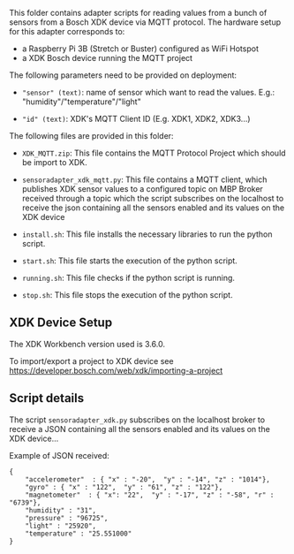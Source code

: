 This folder contains adapter scripts for reading values from a bunch of sensors from a Bosch XDK device via MQTT protocol. The hardware setup for this adapter corresponds to:

 - a Raspberry Pi 3B (Stretch or Buster) configured as WiFi Hotspot
 - a XDK Bosch device running the MQTT project 

The following parameters need to be provided on deployment:

 - `"sensor" (text)`: name of sensor which want to read the values. E.g.:  "humidity"/"temperature"/"light"

 - `"id" (text)`: XDK's MQTT Client ID (E.g. XDK1, XDK2, XDK3...)

The following files are provided in this folder:
 
 - `XDK_MQTT.zip`: This file contains the MQTT Protocol Project which should be import to XDK.
 
 - `sensoradapter_xdk_mqtt.py`: This file contains a MQTT client, which publishes XDK sensor values to a configured topic on MBP Broker received through a topic which the script subscribes on the localhost to receive the json containing all the sensors enabled and its values on the XDK device

 - `install.sh`: This file installs the necessary libraries to run the python script.
 
 - `start.sh`: This file starts the execution of the python script.
 
 - `running.sh`: This file checks if the python script is running.
  
 - `stop.sh`: This file stops the execution of the python script.

## XDK Device Setup

The XDK Workbench version used is 3.6.0.

To import/export a project to XDK device see https://developer.bosch.com/web/xdk/importing-a-project

## Script details

The script `sensoradapter_xdk.py` subscribes on the localhost broker to receive a JSON containing all the sensors enabled and its values on the XDK device...

Example of JSON received:
```
{ 
    "accelerometer"  : { "x" : "-20",  "y" : "-14", "z" : "1014"}, 
    "gyro" : { "x" : "122",  "y" : "61", "z" : "122"},
    "magnetometer"  : { "x": "22",  "y" : "-17", "z" : "-58", "r" : "6739"}, 
    "humidity" : "31",
    "pressure" : "96725",
    "light" : "25920",
    "temperature" : "25.551000"
}
```
